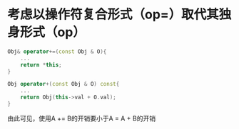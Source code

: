 # 考虑以操作符复合形式（op=）取代其独身形式（op）

```c++
Obj& operator+=(const Obj & O){
    ...
    return *this;
}

Obj operator+(const Obj & O) const{
    ...
    return Obj(this->val + O.val);
}
```
由此可见，使用A += B的开销要小于A = A + B的开销


